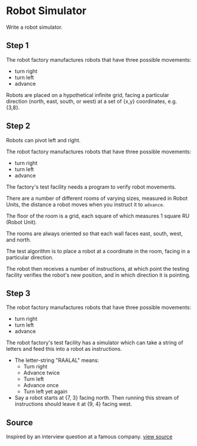 # Robot Simulator

Write a robot simulator.

## Step 1

The robot factory manufactures robots that have three possible
movements:

- turn right
- turn left
- advance

Robots are placed on a hypothetical infinite grid, facing a particular
direction (north, east, south, or west) at a set of {x,y} coordinates,
e.g. {3,8}.

## Step 2

Robots can pivot left and right.

The robot factory manufactures robots that have three possible
movements:

- turn right
- turn left
- advance

The factory's test facility needs a program to verify robot movements.

There are a number of different rooms of varying sizes, measured in
Robot Units, the distance a robot moves when you instruct it to
`advance`.

The floor of the room is a grid, each square of which measures 1 square
RU (Robot Unit).

The rooms are always oriented so that each wall faces east, south, west,
and north.

The test algorithm is to place a robot at a coordinate in the room,
facing in a particular direction.

The robot then receives a number of instructions, at which point the
testing facility verifies the robot's new position, and in which
direction it is pointing.

## Step 3

The robot factory manufactures robots that have three possible
movements:

- turn right
- turn left
- advance

The robot factory's test facility has a simulator which can take a
string of letters and feed this into a robot as instructions.

- The letter-string "RAALAL" means:
  - Turn right
  - Advance twice
  - Turn left
  - Advance once
  - Turn left yet again
- Say a robot starts at {7, 3} facing north. Then running this stream
  of instructions should leave it at {9, 4} facing west.


## Source

Inspired by an interview question at a famous company. [view source]()
